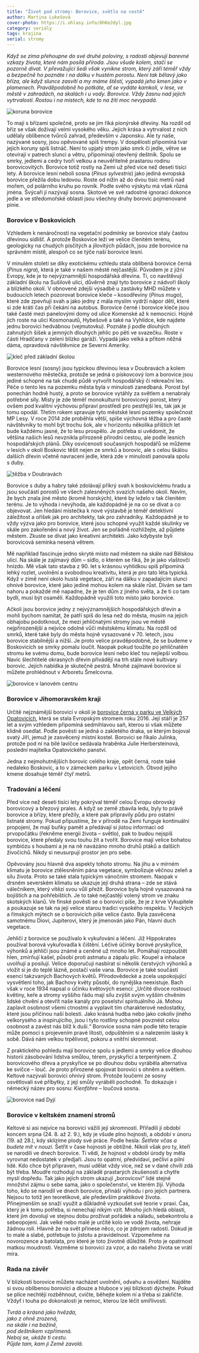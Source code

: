 ```yaml
---
title: "Život pod stromy: Borovice, světlo na cestě"
author: Martina Lukešová
cover-photo: https://i.ohlasy.info/8hKe2dyl.jpg
category: seriály
tags: krajina
serial: stromy
---
```


*Když se zima přehoupne do své druhé poloviny, s radostí objevuji barevné vzkazy života, které nám posílá příroda. Jsou všude kolem, stačí se pozorně dívat. V převažující šedi však vynikne strom, který září téměř vždy a bezpečně ho poznáte i na dálku v hustém porostu. Není tak bělavý jako bříza, ale když slunce zasvítí a my máme štěstí, vypadá jeho kmen jako v plamenech. Pravděpodobně ho potkáte, ať se vydáte kamkoli, v lese, ve městě v zahradách, na skalách i u vody. Borovice. Vždy žasnu nad jejich vytrvalostí. Rostou i na místech, kde to na žití moc nevypadá.*

<img src="https://i.ohlasy.info/8hKe2dy.jpg" alt="koruna borovice" class="img-responsive img-popup" data-author="Tomáš Znamenáček">

To mají s břízami společné, proto se jim říká pionýrské dřeviny. Na rozdíl od bříz se však dožívají velmi vysokého věku. Jejich krása a vytrvalost z nich udělaly oblíbence tvůrců zahrad, především v Japonsku. Ale ty naše, nazývané sosny, jsou opěvované spíš trempy. V dospělosti připomíná tvar jejich koruny spíš listnáč. Není to upjatý strom jako smrk či jedle, větve se otevírají v patrech slunci a větru, připomínají otevřený deštník. Spolu se smrky, jedlemi a cedry tvoří velkou a neuvěřitelně prastarou rodinu borovicovitých. Borovice totiž rostly na Zemi už před více než deseti tisíci lety. A borovice lesní neboli sosna (*Pinus sylvestris*) jako jediná evropská borovice přežila dobu ledovou. Roste od nížin až do dvou tisíc metrů nad mořem, od polárního kruhu po rovník. Podle svého výskytu má však různá jména. Švýcaři jí nazývají sosna. Skotové ve své radostné ignoraci dokonce jedle a ve středomořské oblasti jsou všechny druhy borovic pojmenované pinie. 

### Borovice v Boskovicích

Vzhledem k nenáročnosti na vegetační podmínky se borovice staly častou dřevinou sídlišť. A protože Boskovice leží ve velice členitém terénu, geologicky na chudých písčitých a jílovitých půdách, jsou zde borovice na správném místě, alespoň co se týče naší borovice lesní.

V minulém století se díky exotickému vzhledu stala oblíbená borovice černá (*Pinus nigra*), která je také v našem městě nejčastější. Původem je z jižní Evropy, kde je to nejvýznamnější hospodářská dřevina. Ti, co navštěvují základní školu na Sušilově ulici, důvěrně znají tyto borovice z nádvoří školy a blízkého okolí. V obnovené zdejší výsadbě u zastávky MHD můžete v budoucích letech pozorovat borovice kleče – kosodřeviny (*Pinus mugo*), které zde zpevňují svah a jako jedny z mála myslím vydrží nápor dětí, které si zde krátí čas při čekání na autobus. Borovice černé i borovice kleče jsou také časté mezi panelovými domy od ulice Komenské až k nemocnici. Hojně jich roste na ulici Kosmonautů, Hybešově a také na Vyhlídce, kde najdete jednu borovici hedvábnou (vejmutovku). Poznáte ji podle dlouhých zahnutých šišek a jemných dlouhých jehlic po pěti ve svazečku. Roste v části Hradčany v zeleni blízko garáží. Vypadá jako velká a přitom něžná dáma, opravdová návštěvnice ze Severní Ameriky.

<img src="https://i.ohlasy.info/vf5qsaD.jpg" alt="kleč před základní školou" class="img-responsive img-popup img-framed" data-author="Martina Lukešová">

Borovice lesní (sosny) jsou typickou dřevinou lesa v Doubravách a kolem westernového městečka, protože se jedná o pískovcový lom a borovice jsou jediné schopné na tak chudé půdě vytvořit hospodářský či rekreační les. Péče o tento les na pozemku města byla v minulosti zanedbaná. Porost byl ponechán hodně hustý, a proto se borovice vytáhly za světlem a nenabraly potřebné síly. Místy je zde téměř monokulturní borovicový porost, který ovšem pod kvalitní výchovou připraví prostředí pro pestřejší les, tak jak je tomu opodál. Třetím rokem spravuje tyto městské lesní pozemky společnost MP Lesy. V roce 2014 zde proběhla větší, spíše výchovná těžba a pro časté návštěvníky to mohl být trochu šok, ale v horizontu několika příštích let bude každému jasné, že to lesu prospělo. Je potřeba si uvědomit, že většina našich lesů nevznikla přirozeně přírodní cestou, ale podle lesních hospodářských plánů. Díky osvícenosti současných hospodářů se můžeme v lesích v okolí Boskovic těšit nejen ze smrků a borovic, ale s celou škálou dalších dřevin včetně navracení jedle, která zde v minulosti panovala spolu s duby.

<img src="https://i.ohlasy.info/AXTm6OK.jpg" alt="těžba v Doubravách" class="img-responsive img-popup" data-author="Martina Lukešová">

Borovice s duby a habry také zdolávají příkrý svah k boskovickému hradu a jsou součástí porostů ve všech zalesněných svazích našeho okolí. Nevím, že bych znala jiné město (kromě horských), které by leželo v tak členitém terénu. Je to výhoda i nevýhoda, ale každopádně je na co se dívat a co objevovat. Jen hledání místečka k nové výstavbě je téměř detektivní záležitost a oříšek jak pro architekty, tak pro zahradníky. Každopádně je to vždy výzva jako pro borovice, které jsou schopné využít každé skulinky ve skále pro zakořenění a nový život. Jen se pořádně rozhlížejte, až půjdete městem. Zkuste se dívat jako kreativní architekti. Jako kdybyste byli borovicová semínka nesená větrem.

Mě například fascinuje jedno skryté místo nad městem na skále nad Bělskou ulicí. Na skále je zajímavý dům – sídlo, o kterém se říká, že je jako vlaštovčí hnízdo. Mě však tato stavba z 90. let s krásnou vyhlídkou spíš připomíná lehký rozlet, uvolnění a svobodnou kreativitu, která je pro tato léta typická. Když v zimě není okolo hustá vegetace, září na dálku v zapadajícím slunci ohnivé borovice, které jako jediné mohou kolem na skále růst. Dívám se tam nahoru a pokaždé mě napadne, že je ten dům z jiného světa, a že ti co tam bydlí, musí být osamělí. Každopádně využili toto místo jako borovice.

Ačkoli jsou borovice jedny z nejvýznamnějších hospodářských dřevin a mohli bychom namítat, že patří spíš do lesa než do města, musím na jejich obhajobu podotknout, že mezi jehličnatými stromy jsou ve městě nejpřirozenější a nejvíce odolné vůči městskému klimatu. Na rozdíl od smrků, které také byly do města hojně vysazované v 70. letech, jsou borovice stabilnější a nižší. Je proto velice pravděpodobné, že se budeme v Boskovicích se smrky pomalu loučit. Naopak pokud toužíte po jehličnatém stromu ke svému domu, bude borovice lesní nebo kleč tou nejlepší volbou. Navíc šlechtitelé okrasných dřevin přivádějí na trh stále nové kultivary borovic. Jejich nabídka je skutečně pestrá. Mnohé zajímavé borovice si můžete prohlédnout v Arboretu Šmelcovna.

<img src="https://i.ohlasy.info/Tllyg6t.jpg" alt="borovice v lanovém centru" class="img-responsive img-popup" data-author="Martina Lukešová">

### Borovice v Jihomoravském kraji

Určitě nejznámější borovicí v okolí je [borovice černá v parku ve Velkých Opatovicích](/clanky/2015/02/opatovicka-borovice.html), která se stala Evropským stromem roku 2016. Její stáří je 257 let a svým vzhledem připomíná sedmihlavou saň, kterou si však můžete klidně osedlat. Podle pověsti se jedná o zakletého draka, se kterým bojoval svatý Jiří, jemuž je zasvěcený místní kostel. Borovici se říkalo Julinka, protože pod ní na bílé lavičce sedávala hraběnka Julie Herbersteinová, poslední majitelka Opatovického panství.

Jedna z nejmohutnějších borovic celého kraje, opět černá, roste také nedaleko Boskovic, a to v zámeckém parku v Letovicích. Obvod jejího kmene dosahuje téměř čtyř metrů. 

### Tradování a léčení

Před více než deseti tisíci lety pokrýval téměř celou Evropu obrovský borovicový a březový prales. A když se země zbavila ledu, byly to právě borovice a břízy, které přežily, a které pak připravily půdu pro ostatní listnaté stromy. Pokud připustíme, že v přírodě na Zemi funguje kontinuální propojení, že mají buňky pamět a předávají si jistou informaci od prvopočátku (řekněme energii života – světlo), pak to budou nejspíš borovice, které předaly svou touhu žít a tvořit. Borovice mají velice bohatou symbiózu s houbami a je na ně navázáno mnoho druhů ptáků a dalších živočichů. Nikdy si neusurpují prostor jen pro sebe.

Opěvovány jsou hlavně dva aspekty tohoto stromu. Na jihu a v mírném klimatu je borovice ztělesněním pána vegetace, symbolizuje věčnou zeleň a sílu života. Proto se také stala typickým vánočním stromem. Naopak v drsném severském klimatu se ukazuje její druhá strana – zde se stává válečníkem, který vítězí svou vůlí přežít. Borovice byla hojně vysazovaná na bojištích a na pohřebištích. Je to také nejčastěji volený strom ve znaku skotských klanů. Ve finské pověsti se o borovici píše, že je z krve Vykupitele a poukazuje se tak na její velice starou tradici vysokého respektu. V řeckých a římských mýtech se o borovicích píše velice často. Byla zasvěcena samotnému Diovi, Jupiterovi, který je jmenován jako Pán, hlavní duch vegetace.

Jehličí z borovice se používalo k vykuřování a léčení. Již Hippokrates používal borová vykuřovadla k čištění. Léčivé účinky borové pryskyřice, výhonků a jehličí jsou známé a ceněné už mnoho let. Pomáhají rozpouštět hlen, zmírňují kašel, působí proti astmatu a zápalu plic. Koupel a inhalace uvolňují a posilují. Velice doporučuji nasbírat si několik čerstvých výhonků a vložit si je do teplé lázně, postačí vaše vana. Borovice je také součástí esencí takzvaných Bachových květů. Přírodovědecké a zcela uspokojující vysvětlení toho, jak Bachovy květy působí, do nynějška neexistuje. Bach však v roce 1934 napsal o účinku květových esencí: „Určité divoce rostoucí květiny, keře a stromy vyššího řádu mají sílu zvýšit svým vyšším chvěním lidské chvění a otevřít naše kanály pro poselství spirituálního Já. Mohou zaplavit osobnost všemi ctnostmi a vyplavit tím charakterové nedostatky, které jsou příčinou naší bolesti. Jako krásná hudba nebo jako cokoliv jiného velkorysého a inspirujícího, jsou i tyto rostliny schopné povznést celou osobnost a zavést nás blíž k duši.“ Borovice sosna nám podle této terapie může pomoci s projevením pravé lítosti, odpuštěním si a nalezením lásky k sobě. Dává nám velkou trpělivost, pokoru a vnitřní skromnost.

Z praktického pohledu mají borovice spolu s jedlemi a smrky velice dlouhou historii zásobování lidstva smůlou, térem, pryskyřicí a terpentýnem. Z borovicového dřeva a pryskyřice se po dlouhou dobu vyráběla alternativa ke svíčce – louč. Je proto přirozené spojovat borovici s ohněm a světlem. Keltové nazývali borovici ohnivý strom. Protože loučemi ze sosny osvětlovali své příbytky, z její smůly vyráběli pochodně. To dokazuje i německý název pro sosnu: *Kienföhre* – loučová sosna.

<img src="https://i.ohlasy.info/y0DtQ4A.jpg" alt="borovice nad Dyjí" class="img-responsive img-popup" data-author="Tomáš Znamenáček">

### Borovice v keltském znamení stromů

Keltové si asi nejvíce na borovici vážili její skromnosti. Přiřadili jí období koncem srpna (24. 8. až 2. 9.), kdy je všude plno hojnosti, a období v únoru (19. až 28.), kdy sklízíme plody své práce. Podle hesla: *Šetřete včas a budete mít v nouzi*. Šetřit v čase hojnosti je obtížné. Nikoli však pro ty, kteří se narodili ve dnech borovice. Ti vědí, že hojnost v období úrody by měla vyrovnat nedostatek v předjaří. Jsou to opatrní, předvídaví, pečliví a pilní lidé. Kdo chce být připraven, musí udělat vždy více, než se v dané chvíli zdá být třeba. Moudře rozhodují na základě prastarých zkušeností a chytře myslí dopředu. Tak jako jejich strom ukazují „borovicoví“ lidé stejné množství zájmu o sebe sama, jako o společenství, ve kterém žijí. Výhoda toho, kdo se narodil ve dnech borovice, přináší výhodu i pro jejich partnera. Nejsou to totiž jen teoretikové, ale především praktikové života. Přinejmenším se snaží využít a důkladně vyzkoušet své teorie v praxi. Čas, který je k tomu potřeba, si nenechají nikým vzít. Mnoho jich hledá oblasti, které jim dovolují ve stejnou dobu prožívat pořádek a náladu, sebekontrolu a sebeopojení. Jak velké nebo malé je určité kolo ve vodě života, nehraje žádnou roli. Hlavně že na svět přinese něco, co je zdrojem radosti. Dokud je to malé a slabé, potřebuje to jistotu a pravidelnost. Vzpomeňme na novorozence a batolata, pro které je toto životně důležité. Proto je opatrnost matkou moudrosti. Vezměme si borovici za vzor, a do našeho života se vrátí míra.

### Rada na závěr

V blízkosti borovice můžete nacházet uvolnění, odvahu a osvěžení. Najděte si svou oblíbenou borovici a dlouze a hluboce v její blízkosti dýchejte. Pokud se plíce nechtějí rozběhnout, cvičte, běhejte kolem ní a třeba si zakřičte. Vždyť i touha po dokonalosti je nemoc, kterou lze léčit smířlivostí. 

*Tvrdá a krásná jako hvězda,  
jako z ohně zrozená,  
na skále i na bažině,  
pod deštníkem vzpřímená.  
Neboj se, ukáže ti cestu.  
Půjde tam, kam jí Země zavolá.*
